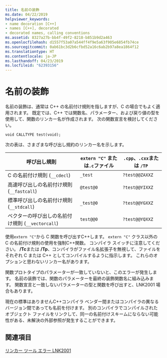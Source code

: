 ```yaml
---
title: 名前の装飾
ms.date: 04/22/2019
helpviewer_keywords:
- name decoration [C++]
- names [C++], decorated
- decorated names, calling conventions
ms.assetid: 8327a27b-bb4f-49f2-8218-b851b9d2a463
ms.openlocfilehash: d1557f53a07a544ff4f9e5a63f905e6854fb74ce
ms.sourcegitcommit: 0ab61bc3d2b6cfbd52a16c6ab2b97a8ea1864f12
ms.translationtype: HT
ms.contentlocale: ja-JP
ms.lasthandoff: 04/23/2019
ms.locfileid: "62393156"
---
```

# <a name="name-decoration"></a>名前の装飾

名前の装飾は、通常は C++ の名前付け規則を指しますが、C の場合でもよく適用されます。 既定では、C++ では関数名、パラメーター、および戻り値の型を使用して、関数のリンカー名が作成されます。 次の関数宣言を検討してください。

`void CALLTYPE test(void);`

次の表は、さまざまな呼び出し規約のリンカー名を示します。

|呼び出し規則|`extern "C"` または`.c`ファイル|`.cpp`、`.cxx`または `/TP`|
|------------------------|---------------------------|------------------------|
|C の名前付け規則 (`__cdecl`)|`_test`|`?test@@ZAXXZ`|
|高速呼び出しの名前付け規則 (`__fastcall`)|`@test@0`|`?test@@YIXXZ`|
|標準呼び出しの名前付け規則 (`__stdcall`)|`_test@0`|`?test@@YGXXZ`|
|ベクターの呼び出しの名前付け規則 (`__vectorcall`)|`test@@0`|`?test@@YQXXZ`|

使用`extern "C"`から C 関数を呼び出すC++します。 `extern "C"` クラス以外の C の名前付け規則の使用を強制C++関数。 コンパイラ スイッチに注意してください。 **/Tc**または **/Tp**、コンパイラがファイル名拡張子を無視して、ファイルをそれぞれ C または C++ としてコンパイルするように指示します。 これらのオプションと思わないリンカー名があります。

関数プロトタイプのパラメーターが一致していないと、このエラーが発生します。 名前の装飾では、関数のパラメーターを最終の装飾関数名に組み込みます。 関数宣言と一致しないパラメーターの型と関数を呼び出すと、LNK2001 場合もあります。

現在の標準はありませんC++コンパイラ ベンダー間またはコンパイラの異なるバージョン間であっても名前を付けます。 別のコンパイラでコンパイルされたオブジェクト ファイルをリンクして、同一の名前付けスキームにならない可能性がある、未解決の外部参照が発生することができます。

## <a name="see-also"></a>関連項目

[リンカー ツール エラー LNK2001](../../error-messages/tool-errors/linker-tools-error-lnk2001.md)